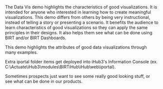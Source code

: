 The Data Vis demo highlights the characteristics of good visualizations. It is intended for anyone who interested in learning how to create meaningful visualizations. This demo differs from others by being very instructional, instead of telling a story or presenting a scenario. It benefits the audience to learn characteristics of good visualizations so they can apply the same principles in their designs. It also helps them see what can be done using BIRT and/or BIRT Dashboards.

This demo highlights the attributes of good data visualizations through many examples.

Extra iportal folder items get deployed into iHub3's Information Console (ex. C:\Actuate\iHub3\modules\BIRTiHub\iHub\web\iportal).

Sometimes prospects just want to see some really good looking stuff, or see what can be done in our products.
